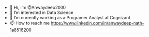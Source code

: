 - 👋 Hi, I’m @Anwaydeep2000
- 👀 I’m interested in Data Science
- 🌱 I’m currently working as a Programer Analyst at Cognizant
- 📫 How to reach me https://www.linkedin.com/in/anwaydeep-nath-1a8516200

<!---
Anwaydeep2000/Anwaydeep2000 is a ✨ special ✨ repository because its `README.md` (this file) appears on your GitHub profile.
You can click the Preview link to take a look at your changes.
--->
